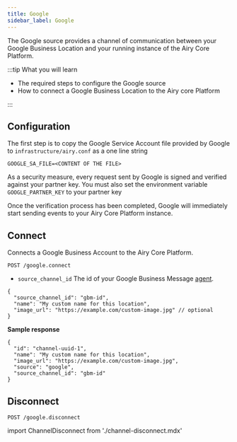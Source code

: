 ```yaml
---
title: Google
sidebar_label: Google
---
```


The Google source provides a channel of communication between your Google
Business Location and your running instance of the Airy Core Platform.

:::tip What you will learn

- The required steps to configure the Google source
- How to connect a Google Business Location to the Airy core Platform

:::

## Configuration

The first step is to copy the Google Service Account file provided by Google to
`infrastructure/airy.conf` as a one line string

```
GOOGLE_SA_FILE=<CONTENT OF THE FILE>
```

As a security measure, every request sent by Google is signed and verified
against your partner key. You must also set the environment variable
`GOOGLE_PARTNER_KEY` to your partner key

Once the verification process has been completed, Google will immediately start
sending events to your Airy Core Platform instance.

## Connect

Connects a Google Business Account to the Airy Core Platform.

```
POST /google.connect
```

- `source_channel_id` The id of your Google Business Message [agent](https://developers.google.com/business-communications/business-messages/reference/business-communications/rest/v1/brands.agents#Agent).

```json5
{
  "source_channel_id": "gbm-id",
  "name": "My custom name for this location",
  "image_url": "https://example.com/custom-image.jpg" // optional
}
```

**Sample response**

```json5
{
  "id": "channel-uuid-1",
  "name": "My custom name for this location",
  "image_url": "https://example.com/custom-image.jpg",
  "source": "google",
  "source_channel_id": "gbm-id"
}
```

## Disconnect

```
POST /google.disconnect
```

import ChannelDisconnect from './channel-disconnect.mdx'

<ChannelDisconnect />